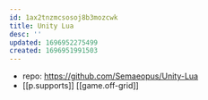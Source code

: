 ```yaml
---
id: 1ax2tnzmcsosoj8b3mozcwk
title: Unity Lua
desc: ''
updated: 1696952275499
created: 1696951991503
---
```


- repo: https://github.com/Semaeopus/Unity-Lua
- [[p.supports]] [[game.off-grid]]